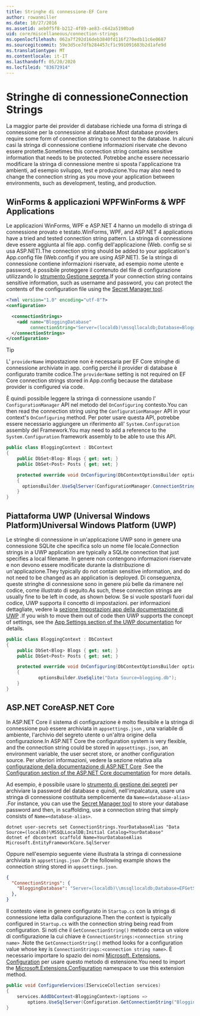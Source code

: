 ```yaml
---
title: Stringhe di connessione-EF Core
author: rowanmiller
ms.date: 10/27/2016
ms.assetid: aeb0f5f8-b212-4f89-ae83-c642a5190ba0
uid: core/miscellaneous/connection-strings
ms.openlocfilehash: 062a7f292d16deb3840fd116f270edb11c6e0687
ms.sourcegitcommit: 59e3d5ce7dfb284457cf1c991091683b2d1afe9d
ms.translationtype: MT
ms.contentlocale: it-IT
ms.lasthandoff: 05/20/2020
ms.locfileid: "83672914"
---
```

# <a name="connection-strings"></a><span data-ttu-id="e5cad-102">Stringhe di connessione</span><span class="sxs-lookup"><span data-stu-id="e5cad-102">Connection Strings</span></span>

<span data-ttu-id="e5cad-103">La maggior parte dei provider di database richiede una forma di stringa di connessione per la connessione al database.</span><span class="sxs-lookup"><span data-stu-id="e5cad-103">Most database providers require some form of connection string to connect to the database.</span></span> <span data-ttu-id="e5cad-104">In alcuni casi la stringa di connessione contiene informazioni riservate che devono essere protette.</span><span class="sxs-lookup"><span data-stu-id="e5cad-104">Sometimes this connection string contains sensitive information that needs to be protected.</span></span> <span data-ttu-id="e5cad-105">Potrebbe anche essere necessario modificare la stringa di connessione mentre si sposta l'applicazione tra ambienti, ad esempio sviluppo, test e produzione.</span><span class="sxs-lookup"><span data-stu-id="e5cad-105">You may also need to change the connection string as you move your application between environments, such as development, testing, and production.</span></span>

## <a name="winforms--wpf-applications"></a><span data-ttu-id="e5cad-106">WinForms & applicazioni WPF</span><span class="sxs-lookup"><span data-stu-id="e5cad-106">WinForms & WPF Applications</span></span>

<span data-ttu-id="e5cad-107">Le applicazioni WinForms, WPF e ASP.NET 4 hanno un modello di stringa di connessione provato e testato.</span><span class="sxs-lookup"><span data-stu-id="e5cad-107">WinForms, WPF, and ASP.NET 4 applications have a tried and tested connection string pattern.</span></span> <span data-ttu-id="e5cad-108">La stringa di connessione deve essere aggiunta al file app. config dell'applicazione (Web. config se si usa ASP.NET).</span><span class="sxs-lookup"><span data-stu-id="e5cad-108">The connection string should be added to your application's App.config file (Web.config if you are using ASP.NET).</span></span> <span data-ttu-id="e5cad-109">Se la stringa di connessione contiene informazioni riservate, ad esempio nome utente e password, è possibile proteggere il contenuto del file di configurazione utilizzando lo [strumento Gestione segreta](/aspnet/core/security/app-secrets#secret-manager).</span><span class="sxs-lookup"><span data-stu-id="e5cad-109">If your connection string contains sensitive information, such as username and password, you can protect the contents of the configuration file using the [Secret Manager tool](/aspnet/core/security/app-secrets#secret-manager).</span></span>

``` xml
<?xml version="1.0" encoding="utf-8"?>
<configuration>

  <connectionStrings>
    <add name="BloggingDatabase"
         connectionString="Server=(localdb)\mssqllocaldb;Database=Blogging;Trusted_Connection=True;" />
  </connectionStrings>
</configuration>
```

> [!TIP]  
> <span data-ttu-id="e5cad-110">L' `providerName` impostazione non è necessaria per EF Core stringhe di connessione archiviate in app. config perché il provider di database è configurato tramite codice.</span><span class="sxs-lookup"><span data-stu-id="e5cad-110">The `providerName` setting is not required on EF Core connection strings stored in App.config because the database provider is configured via code.</span></span>

<span data-ttu-id="e5cad-111">È quindi possibile leggere la stringa di connessione usando l' `ConfigurationManager` API nel metodo del `OnConfiguring` contesto.</span><span class="sxs-lookup"><span data-stu-id="e5cad-111">You can then read the connection string using the `ConfigurationManager` API in your context's `OnConfiguring` method.</span></span> <span data-ttu-id="e5cad-112">Per poter usare questa API, potrebbe essere necessario aggiungere un riferimento all' `System.Configuration` assembly del Framework.</span><span class="sxs-lookup"><span data-stu-id="e5cad-112">You may need to add a reference to the `System.Configuration` framework assembly to be able to use this API.</span></span>

``` csharp
public class BloggingContext : DbContext
{
    public DbSet<Blog> Blogs { get; set; }
    public DbSet<Post> Posts { get; set; }

    protected override void OnConfiguring(DbContextOptionsBuilder optionsBuilder)
    {
      optionsBuilder.UseSqlServer(ConfigurationManager.ConnectionStrings["BloggingDatabase"].ConnectionString);
    }
}
```

## <a name="universal-windows-platform-uwp"></a><span data-ttu-id="e5cad-113">Piattaforma UWP (Universal Windows Platform)</span><span class="sxs-lookup"><span data-stu-id="e5cad-113">Universal Windows Platform (UWP)</span></span>

<span data-ttu-id="e5cad-114">Le stringhe di connessione in un'applicazione UWP sono in genere una connessione SQLite che specifica solo un nome file locale.</span><span class="sxs-lookup"><span data-stu-id="e5cad-114">Connection strings in a UWP application are typically a SQLite connection that just specifies a local filename.</span></span> <span data-ttu-id="e5cad-115">In genere non contengono informazioni riservate e non devono essere modificate durante la distribuzione di un'applicazione.</span><span class="sxs-lookup"><span data-stu-id="e5cad-115">They typically do not contain sensitive information, and do not need to be changed as an application is deployed.</span></span> <span data-ttu-id="e5cad-116">Di conseguenza, queste stringhe di connessione sono in genere più belle da rimanere nel codice, come illustrato di seguito.</span><span class="sxs-lookup"><span data-stu-id="e5cad-116">As such, these connection strings are usually fine to be left in code, as shown below.</span></span> <span data-ttu-id="e5cad-117">Se si vuole spostarli fuori dal codice, UWP supporta il concetto di impostazioni. per informazioni dettagliate, vedere la [sezione Impostazioni app della documentazione di UWP](/windows/uwp/app-settings/store-and-retrieve-app-data) .</span><span class="sxs-lookup"><span data-stu-id="e5cad-117">If you wish to move them out of code then UWP supports the concept of settings, see the [App Settings section of the UWP documentation](/windows/uwp/app-settings/store-and-retrieve-app-data) for details.</span></span>

``` csharp
public class BloggingContext : DbContext
{
    public DbSet<Blog> Blogs { get; set; }
    public DbSet<Post> Posts { get; set; }

    protected override void OnConfiguring(DbContextOptionsBuilder optionsBuilder)
    {
            optionsBuilder.UseSqlite("Data Source=blogging.db");
    }
}
```

## <a name="aspnet-core"></a><span data-ttu-id="e5cad-118">ASP.NET Core</span><span class="sxs-lookup"><span data-stu-id="e5cad-118">ASP.NET Core</span></span>

<span data-ttu-id="e5cad-119">In ASP.NET Core il sistema di configurazione è molto flessibile e la stringa di connessione può essere archiviata in `appsettings.json` , una variabile di ambiente, l'archivio del segreto utente o un'altra origine della configurazione.</span><span class="sxs-lookup"><span data-stu-id="e5cad-119">In ASP.NET Core the configuration system is very flexible, and the connection string could be stored in `appsettings.json`, an environment variable, the user secret store, or another configuration source.</span></span> <span data-ttu-id="e5cad-120">Per ulteriori informazioni, vedere la sezione relativa alla [configurazione della documentazione di ASP.NET Core](/aspnet/core/fundamentals/configuration) .</span><span class="sxs-lookup"><span data-stu-id="e5cad-120">See the [Configuration section of the ASP.NET Core documentation](/aspnet/core/fundamentals/configuration) for more details.</span></span>

<span data-ttu-id="e5cad-121">Ad esempio, è possibile usare lo [strumento di gestione dei segreti](/aspnet/core/security/app-secrets#secret-manager) per archiviare la password del database e quindi, nell'impalcatura, usare una stringa di connessione costituita semplicemente da `Name=<database-alias>` .</span><span class="sxs-lookup"><span data-stu-id="e5cad-121">For instance, you can use the [Secret Manager tool](/aspnet/core/security/app-secrets#secret-manager) to store your database password and then, in scaffolding, use a connection string that simply consists of `Name=<database-alias>`.</span></span>

```dotnetcli
dotnet user-secrets set ConnectionStrings.YourDatabaseAlias "Data Source=(localdb)\MSSQLLocalDB;Initial Catalog=YourDatabase"
dotnet ef dbcontext scaffold Name=YourDatabaseAlias Microsoft.EntityFrameworkCore.SqlServer
```

<span data-ttu-id="e5cad-122">Oppure nell'esempio seguente viene illustrata la stringa di connessione archiviata in `appsettings.json` .</span><span class="sxs-lookup"><span data-stu-id="e5cad-122">Or the following example shows the connection string stored in `appsettings.json`.</span></span>

``` json
{
  "ConnectionStrings": {
    "BloggingDatabase": "Server=(localdb)\\mssqllocaldb;Database=EFGetStarted.ConsoleApp.NewDb;Trusted_Connection=True;"
  },
}
```

<span data-ttu-id="e5cad-123">Il contesto viene in genere configurato in `Startup.cs` con la stringa di connessione letta dalla configurazione.</span><span class="sxs-lookup"><span data-stu-id="e5cad-123">Then the context is typically configured in `Startup.cs` with the connection string being read from configuration.</span></span> <span data-ttu-id="e5cad-124">Si noti che il `GetConnectionString()` metodo cerca un valore di configurazione la cui chiave è `ConnectionStrings:<connection string name>` .</span><span class="sxs-lookup"><span data-stu-id="e5cad-124">Note the `GetConnectionString()` method looks for a configuration value whose key is `ConnectionStrings:<connection string name>`.</span></span> <span data-ttu-id="e5cad-125">È necessario importare lo spazio dei nomi [Microsoft. Extensions. Configuration](/dotnet/api/microsoft.extensions.configuration) per usare questo metodo di estensione.</span><span class="sxs-lookup"><span data-stu-id="e5cad-125">You need to import the [Microsoft.Extensions.Configuration](/dotnet/api/microsoft.extensions.configuration) namespace to use this extension method.</span></span>

``` csharp
public void ConfigureServices(IServiceCollection services)
{
    services.AddDbContext<BloggingContext>(options =>
        options.UseSqlServer(Configuration.GetConnectionString("BloggingDatabase")));
}
```
